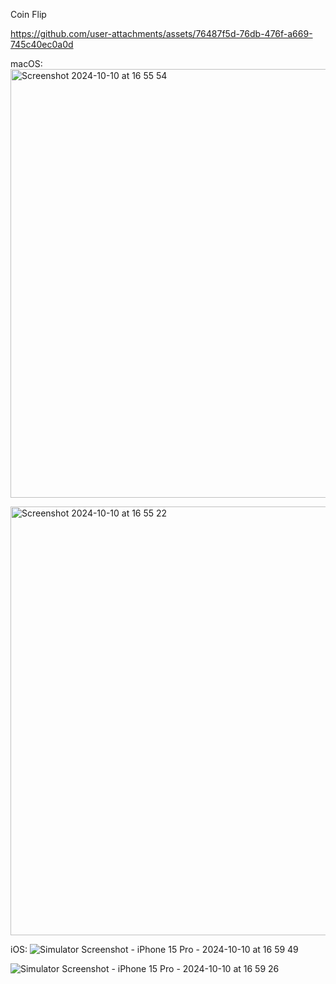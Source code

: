Coin Flip

https://github.com/user-attachments/assets/76487f5d-76db-476f-a669-745c40ec0a0d

macOS:
<img width="686" alt="Screenshot 2024-10-10 at 16 55 54" src="https://github.com/user-attachments/assets/0804477c-62a8-4791-9fb3-46ae32cfd327">

<img width="686" alt="Screenshot 2024-10-10 at 16 55 22" src="https://github.com/user-attachments/assets/5c2cb505-ac63-4f4b-bee6-8f4452bbfc8f">

iOS:
![Simulator Screenshot - iPhone 15 Pro - 2024-10-10 at 16 59 49](https://github.com/user-attachments/assets/1e902271-19e4-4a48-98ea-918741784e09)

![Simulator Screenshot - iPhone 15 Pro - 2024-10-10 at 16 59 26](https://github.com/user-attachments/assets/13d248c0-aa47-4fef-a929-5fd56c945736)
